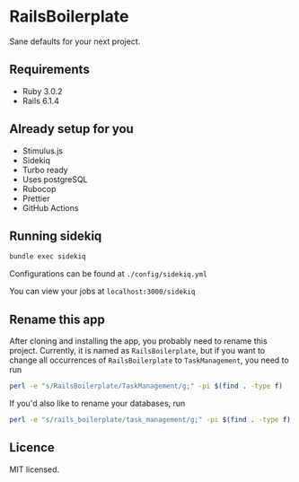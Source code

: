 # RailsBoilerplate

Sane defaults for your next project.

## Requirements

- Ruby 3.0.2
- Rails 6.1.4

## Already setup for you

- Stimulus.js
- Sidekiq
- Turbo ready
- Uses postgreSQL
- Rubocop
- Prettier
- GitHub Actions

## Running sidekiq

```bash
bundle exec sidekiq
```

Configurations can be found at `./config/sidekiq.yml`

You can view your jobs at `localhost:3000/sidekiq`

## Rename this app

After cloning and installing the app, you probably need to rename
this project. Currently, it is named as `RailsBoilerplate`, but
if you want to change all occurrences of `RailsBoilerplate` to
`TaskManagement`, you need to run

```bash
perl -e "s/RailsBoilerplate/TaskManagement/g;" -pi $(find . -type f)
```

If you'd also like to rename your databases, run

```bash
perl -e "s/rails_boilerplate/task_management/g;" -pi $(find . -type f)
```

## Licence

MIT licensed.

